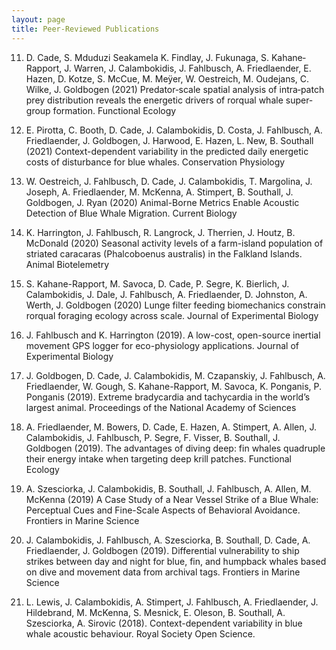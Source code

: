 ```yaml
---
layout: page
title: Peer-Reviewed Publications
---
```

11. D. Cade, S. Mduduzi Seakamela K. Findlay, J. Fukunaga, S. Kahane‐Rapport, J. Warren, J. Calambokidis, J. Fahlbusch, A. Friedlaender, E. Hazen, D. Kotze, S. McCue, M. Meÿer, W. Oestreich, M. Oudejans, C. Wilke, J. Goldbogen (2021) Predator‐scale spatial analysis of intra‐patch prey distribution reveals the energetic drivers of rorqual whale super‐group formation. Functional Ecology 

10. E. Pirotta, C. Booth, D. Cade, J. Calambokidis, D. Costa, J. Fahlbusch, A. Friedlaender, J.
Goldbogen, J. Harwood, E. Hazen, L. New, B. Southall (2021) Context-dependent variability in the predicted daily energetic costs of disturbance for blue whales. Conservation Physiology

9. W. Oestreich, J. Fahlbusch, D. Cade, J. Calambokidis, T. Margolina, J. Joseph, A. Friedlaender, M. McKenna, A. Stimpert, B. Southall, J. Goldbogen, J. Ryan (2020) Animal-Borne Metrics Enable Acoustic Detection of Blue Whale Migration. Current Biology

8. K. Harrington, J. Fahlbusch, R. Langrock, J. Therrien, J. Houtz, B. McDonald (2020) Seasonal activity levels of a farm-island population of striated caracaras (Phalcoboenus australis) in the Falkland Islands. Animal Biotelemetry

7. S. Kahane-Rapport, M. Savoca, D. Cade, P. Segre, K. Bierlich, J. Calambokidis, J. Dale, J. Fahlbusch, A. Friedlaender, D. Johnston, A. Werth, J. Goldbogen (2020) Lunge filter feeding biomechanics constrain rorqual foraging ecology across scale. Journal of Experimental Biology

6. J. Fahlbusch and K. Harrington (2019). A low-cost, open-source inertial movement GPS logger for eco-physiology applications. Journal of Experimental Biology

5. J. Goldbogen, D. Cade, J. Calambokidis, M. Czapanskiy, J. Fahlbusch, A. Friedlaender, W. Gough, S. Kahane-Rapport, M. Savoca, K. Ponganis, P. Ponganis (2019). Extreme bradycardia and tachycardia in the world’s largest animal. Proceedings of the National Academy of Sciences

4. A. Friedlaender, M. Bowers, D. Cade, E. Hazen, A. Stimpert, A. Allen, J. Calambokidis, J. Fahlbusch, P. Segre, F. Visser, B. Southall, J. Goldbogen (2019). The advantages of diving deep: fin whales quadruple their energy intake when targeting deep krill patches. Functional Ecology 

3. A. Szesciorka, J. Calambokidis, B. Southall, J. Fahlbusch, A. Allen, M. McKenna (2019) A Case Study of a Near Vessel Strike of a Blue Whale: Perceptual Cues and Fine-Scale Aspects of Behavioral Avoidance. Frontiers in Marine Science

2. J. Calambokidis, J. Fahlbusch, A. Szesciorka, B. Southall, D. Cade, A. Friedlaender, J. Goldbogen (2019). Differential vulnerability to ship strikes between day and night for blue, fin, and humpback whales based on dive and movement data from archival tags. Frontiers in Marine Science

1. L. Lewis, J. Calambokidis, A. Stimpert, J. Fahlbusch, A. Friedlaender, J. Hildebrand, M. McKenna, S. Mesnick, E. Oleson, B. Southall, A. Szesciorka, A. Sirovic (2018). Context-dependent variability in blue whale acoustic behaviour. Royal Society Open Science. 
